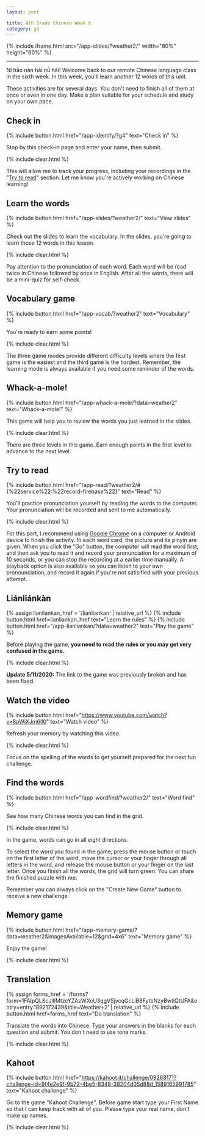 ```yaml
---
layout: post

title: 4th Grade Chinese Week 6
category: g4
---
```


{% include iframe.html src="/app-slides/?weather2/" width="80%" height="60%" %}

---

Nǐ hǎo nán hái nǚ hái! Welcome back to our remote Chinese language class in the sixth week. In this week, you'll learn another 12 words of this unit.

These activities are for several days. You don't need to finish all of them at once or even in one day. Make a plan suitable for your schedule and study on your own pace.

## Check in

{% include button.html href="/app-identify/?g4" text="Check in" %}

Stop by this check-in page and enter your name, then submit.

{% include clear.html %}

This will allow me to track your progress, including your recordings in the "[Try to read](#try-to-read)" section. Let me know you're actively working on Chinese learning!

## Learn the words

{% include button.html href="/app-slides/?weather2/" text="View slides" %}

Check out the slides to learn the vocabulary. In the slides, you're going to learn those 12 words in this lesson.

{% include clear.html %}

Pay attention to the pronunciation of each word. Each word will be read twice in Chinese followed by once in English. After all the words, there will be a mini-quiz for self-check.

## Vocabulary game

{% include button.html href="/app-vocab/?weather2" text="Vocabulary" %}

You're ready to earn some points!

{% include clear.html %}

The three game modes provide different difficulty levels where the first game is the easiest and the third game is the hardest. Remember, the learning mode is always available if you need some reminder of the words.

## Whack-a-mole!

{% include button.html href="/app-whack-a-mole/?data=weather2" text="Whack-a-mole!" %}

This game will help you to review the words you just learned in the slides.

{% include clear.html %}

There are three levels in this game. Earn enough points in the first level to advance to the next level.

## Try to read

{% include button.html href="/app-read/?weather2/#{%22service%22:%22record-firebase%22}" text="Read" %}

You'll practice pronunciation yourself by reading the words to the computer. Your pronunciation will be recorded and sent to me automatically.

{% include clear.html %}

For this part, I recommend using [Google Chrome][chrome] on a computer or Android device to finish the activity. In each word card, the picture and its pinyin are given. When you click the "Go" button, the computer will read the word first, and then ask you to read it and record your pronunciation for a maximum of 10 seconds, or you can stop the recording at a earlier time manually. A playback option is also available so you can listen to your own pronounciation, and record it again if you're not satisified with your previous attempt.

## Liánliánkàn

{% assign lianliankan_href = '/lianliankan' | relative_url %}
{% include button.html href=lianliankan_href text="Learn the rules" %} {% include button.html href="/app-lianliankan/?data=weather2" text="Play the game" %}

Before playing the game, **you need to read the rules or you may get very confused in the game.**

{% include clear.html %}

**Update 5/11/2020:** The link to the game was previously broken and has been fixed.

## Watch the video

{% include button.html href="https://www.youtube.com/watch?v=8pWjXJm6Il0" text="Watch video" %}

Refresh your memory by watching this video.

{% include clear.html %}

Focus on the spelling of the words to get yourself prepared for the next fun challenge.

## Find the words

{% include button.html href="/app-wordfind/?weather2/" text="Word find" %}

See how many Chinese words you can find in the grid.

{% include clear.html %}

In the game, words can go in all eight directions.

To select the word you found in the game, press the mouse button or touch on the first letter of the word, move the cursor or your finger through all letters in the word, and release the mouse button or your finger on the last letter. Once you finish all the words, the grid will turn green. You can share the finished puzzle with me.

Remember you can always click on the "Create New Game" button to receive a new challenge.

## Memory game

{% include button.html href="/app-memory-game/?data=weather2&imagesAvailable=12&grid=4x6" text="Memory game" %}

Enjoy the game!

{% include clear.html %}

## Translation

{% assign forms_href = '/forms?form=1FAIpQLScJlllMtzcYZAzWXcU3qgVSjvcqGcLiB8FytbNzyBwtiQtUFA&entry=entry.1892172439&title=Weather+2' | relative_url %}
{% include button.html href=forms_href text="Do translation" %}

Translate the words into Chinese. Type your answers in the blanks for each question and submit. You don't need to use tone marks.

{% include clear.html %}

## Kahoot

{% include button.html href="https://kahoot.it/challenge/09268171?challenge-id=9f4e2e9f-9b72-4be5-8348-38204d05d88d_1589165991785" text="Kahoot challenge" %}

Go to the game "Kahoot Challenge". Before game start type your First Name so that I can keep track with all of you. Please type your real name, don't make up names.

{% include clear.html %}

[chrome]: https://www.google.com/intl/en/chrome/
